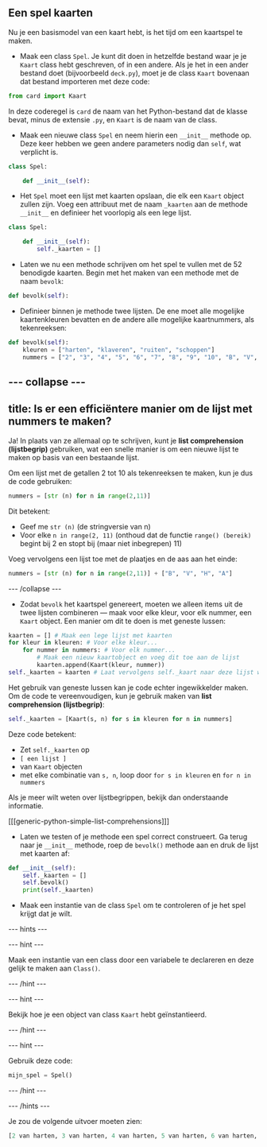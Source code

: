 ## Een spel kaarten

Nu je een basismodel van een kaart hebt, is het tijd om een kaartspel te maken.

+ Maak een class `Spel`. Je kunt dit doen in hetzelfde bestand waar je je `Kaart` class hebt geschreven, of in een andere. Als je het in een ander bestand doet (bijvoorbeeld `deck.py`), moet je de class `Kaart` bovenaan dat bestand importeren met deze code:

```python
from card import Kaart
```

In deze coderegel is `card` de naam van het Python-bestand dat de klasse bevat, minus de extensie `.py`, en `Kaart` is de naam van de class.

+ Maak een nieuwe class `Spel` en neem hierin een `__init__` methode op. Deze keer hebben we geen andere parameters nodig dan `self`, wat verplicht is.

```python
class Spel:

    def __init__(self):
```

+ Het `Spel` moet een lijst met kaarten opslaan, die elk een `Kaart` object zullen zijn. Voeg een attribuut met de naam `_kaarten` aan de methode `__init__` en definieer het voorlopig als een lege lijst.

```python
class Spel:

    def __init__(self):
        self._kaarten = []
```

+ Laten we nu een methode schrijven om het spel te vullen met de 52 benodigde kaarten. Begin met het maken van een methode met de naam `bevolk`:

```Python
def bevolk(self):
```

+ Definieer binnen je methode twee lijsten. De ene moet alle mogelijke kaartenkleuren bevatten en de andere alle mogelijke kaartnummers, als tekenreeksen:

```Python
def bevolk(self):
    kleuren = ["harten", "klaveren", "ruiten", "schoppen"]
    nummers = ["2", "3", "4", "5", "6", "7", "8", "9", "10", "B", "V", "H", "A"]
```

--- collapse ---
---
title: Is er een efficiëntere manier om de lijst met nummers te maken?
---

Ja! In plaats van ze allemaal op te schrijven, kunt je **list comprehension (lijstbegrip)** gebruiken, wat een snelle manier is om een nieuwe lijst te maken op basis van een bestaande lijst.

Om een lijst met de getallen 2 tot 10 als tekenreeksen te maken, kun je dus de code gebruiken:

```Python
nummers = [str (n) for n in range(2,11)]
```

Dit betekent:
- Geef me `str (n)` (de stringversie van n)
- Voor elke `n in range(2, 11)` (onthoud dat de functie `range() (bereik)` begint bij 2 en stopt bij (maar niet inbegrepen) 11)

Voeg vervolgens een lijst toe met de plaatjes en de aas aan het einde:

```Python
nummers = [str (n) for n in range(2,11)] + ["B", "V", "H", "A"]
```

--- /collapse ---

+ Zodat `bevolk` het kaartspel genereert, moeten we alleen items uit de twee lijsten combineren — maak voor elke kleur, voor elk nummer, een `Kaart` object. Een manier om dit te doen is met geneste lussen:

```Python
kaarten = [] # Maak een lege lijst met kaarten
for kleur in kleuren: # Voor elke kleur...
    for nummer in nummers: # Voor elk nummer...
        # Maak een nieuw kaartobject en voeg dit toe aan de lijst
        kaarten.append(Kaart(kleur, nummer))  
self._kaarten = kaarten # Laat vervolgens self._kaart naar deze lijst wijzen
```

Het gebruik van geneste lussen kan je code echter ingewikkelder maken. Om de code te vereenvoudigen, kun je gebruik maken van **list comprehension (lijstbegrip)**:

```Python
self._kaarten = [Kaart(s, n) for s in kleuren for n in nummers]
```

Deze code betekent:
- Zet `self._kaarten` op
- `[ een lijst ]`
- van `Kaart` objecten
- met elke combinatie van `s, n`, loop door `for s in kleuren` en `for n in nummers`

Als je meer wilt weten over lijstbegrippen, bekijk dan onderstaande informatie.

[[[generic-python-simple-list-comprehensions]]]

+ Laten we testen of je methode een spel correct construeert. Ga terug naar je `__init__` methode, roep de `bevolk()` methode aan en druk de lijst met kaarten af:

```Python
def __init__(self):
    self._kaarten = []
    self.bevolk()
    print(self._kaarten)
```

+ Maak een instantie van de class `Spel` om te controleren of je het spel krijgt dat je wilt.

--- hints ---


--- hint ---

Maak een instantie van een class door een variabele te declareren en deze gelijk te maken aan `Class()`.

--- /hint ---

--- hint ---

Bekijk hoe je een object van class `Kaart` hebt geïnstantieerd.

--- /hint ---

--- hint ---

Gebruik deze code:

```Python
mijn_spel = Spel()
```

--- /hint ---

--- /hints ---

Je zou de volgende uitvoer moeten zien:

```Python
[2 van harten, 3 van harten, 4 van harten, 5 van harten, 6 van harten, 7 van harten, 8 van harten, 9 van harten, 10 van harten, B van harten, V van harten, H van harten, A van harten, 2 van klaveren, 3 van klaveren, 4 van klaveren, 5 van klaveren, 6 van klaveren, 7 van klaveren, 8 van klaveren, 9 van klaveren, 10 van klaveren, B van klaveren, V van klaveren, H van klaveren, A van klaveren, 2 van ruiten, 3 van ruiten, 4 van ruiten, 5 van ruiten, 6 van ruiten, 7 van ruiten, 8 van ruiten, 9 van ruiten, 10 van ruiten, B van ruiten, V van ruiten, H van ruiten, A van ruiten, 2 van schoppen, 3 van schoppen, 5 van schoppen, 6 van schoppen, 7 van schoppen, 8 van schoppen, 9 van schoppen, 10 van schoppen, B van schoppen, V van schoppen, H van schoppen, A van schoppen]
```
